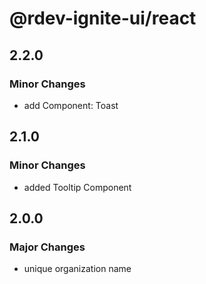 # @rdev-ignite-ui/react

## 2.2.0

### Minor Changes

- add Component: Toast

## 2.1.0

### Minor Changes

- added Tooltip Component

## 2.0.0

### Major Changes

- unique organization name
